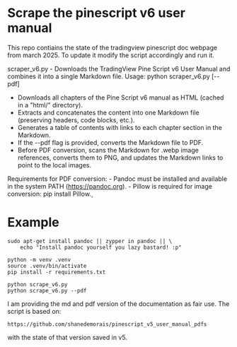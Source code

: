 # Scrape the pinescript v6 user manual

This repo contiains the state of the tradingview pinescript doc webpage
from march 2025. To update it modify the script accordingly and run it.

scraper\_v6.py - Downloads the TradingView Pine Script v6 User Manual
and combines it into a single Markdown file.
Usage:
    python scraper\_v6.py [--pdf]

- Downloads all chapters of the Pine Script v6 manual as HTML (cached in a "html/" directory).
- Extracts and concatenates the content into one Markdown file (preserving headers, code blocks, etc.).
- Generates a table of contents with links to each chapter section in the Markdown.
- If the --pdf flag is provided, converts the Markdown file to PDF.
- Before PDF conversion, scans the Markdown for .webp image references, converts them to PNG,
  and updates the Markdown links to point to the local images.

Requirements for PDF conversion:
    - Pandoc must be installed and available in the system PATH
      (https://pandoc.org).
    - Pillow is required for image conversion: pip install Pillow.¸

# Example

```
sudo apt-get install pandoc || zypper in pandoc || \
    echo "Install pandoc yourself you lazy bastard! :p"

python -m venv .venv
source .venv/bin/activate
pip install -r requirements.txt

python scrape_v6.py
python scrape_v6.py --pdf

```

I am providing the md and pdf version of the documentation as fair use.
The script is based on:

    https://github.com/shanedemorais/pinescript_v5_user_manual_pdfs

with the state of that version saved in v5.
